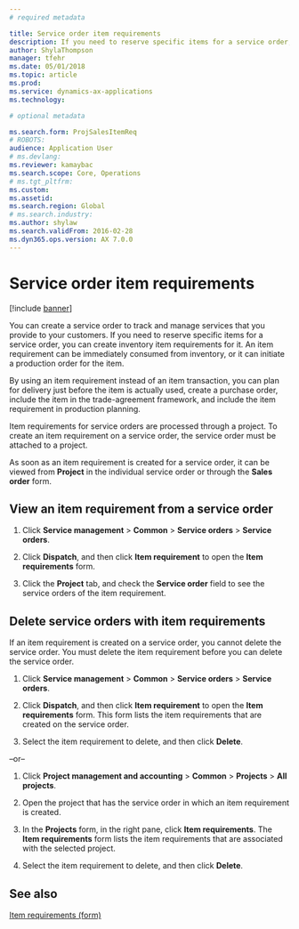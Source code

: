 ```yaml
---
# required metadata

title: Service order item requirements   
description: If you need to reserve specific items for a service order, you can create inventory item requirements for it.
author: ShylaThompson
manager: tfehr
ms.date: 05/01/2018
ms.topic: article
ms.prod: 
ms.service: dynamics-ax-applications
ms.technology: 

# optional metadata

ms.search.form: ProjSalesItemReq
# ROBOTS: 
audience: Application User
# ms.devlang: 
ms.reviewer: kamaybac
ms.search.scope: Core, Operations
# ms.tgt_pltfrm: 
ms.custom: 
ms.assetid: 
ms.search.region: Global
# ms.search.industry: 
ms.author: shylaw
ms.search.validFrom: 2016-02-28
ms.dyn365.ops.version: AX 7.0.0
---
```


# Service order item requirements   

[!include [banner](../includes/banner.md)]


You can create a service order to track and manage services that you provide to your customers. If you need to reserve specific items for a service order, you can create inventory item requirements for it. An item requirement can be immediately consumed from inventory, or it can initiate a production order for the item.

By using an item requirement instead of an item transaction, you can plan for delivery just before the item is actually used, create a purchase order, include the item in the trade-agreement framework, and include the item requirement in production planning.

Item requirements for service orders are processed through a project. To create an item requirement on a service order, the service order must be attached to a project.

As soon as an item requirement is created for a service order, it can be viewed from **Project** in the individual service order or through the **Sales order** form.

## View an item requirement from a service order

1.  Click **Service management** \> **Common** \> **Service orders** \> **Service orders**.

2.  Click **Dispatch**, and then click **Item requirement** to open the **Item requirements** form.

3.  Click the **Project** tab, and check the **Service order** field to see the service orders of the item requirement.

## Delete service orders with item requirements

If an item requirement is created on a service order, you cannot delete the service order. You must delete the item requirement before you can delete the service order.

1.  Click **Service management** \> **Common** \> **Service orders** \> **Service orders**.

2.  Click **Dispatch**, and then click **Item requirement** to open the **Item requirements** form. This form lists the item requirements that are created on the service order.

3.  Select the item requirement to delete, and then click **Delete**.

–or–

1.  Click **Project management and accounting** \> **Common** \> **Projects** \> **All projects**.

2.  Open the project that has the service order in which an item requirement is created.

3.  In the **Projects** form, in the right pane, click **Item requirements**. The **Item requirements** form lists the item requirements that are associated with the selected project.

4.  Select the item requirement to delete, and then click **Delete**.

## See also

[Item requirements (form)](https://technet.microsoft.com/library/aa552021\(v=ax.60\))

